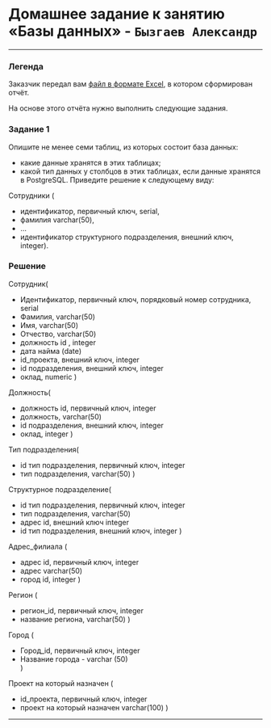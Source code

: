 # Домашнее задание к занятию «Базы данных» - `Бызгаев Александр`  
---
### Легенда  

Заказчик передал вам [файл в формате Excel](https://github.com/netology-code/sdb-homeworks/blob/main/resources/hw-12-1.xlsx), в котором сформирован отчёт. 

На основе этого отчёта нужно выполнить следующие задания.

### Задание 1  
Опишите не менее семи таблиц, из которых состоит база данных:
- какие данные хранятся в этих таблицах;
- какой тип данных у столбцов в этих таблицах, если данные хранятся в PostgreSQL.
Приведите решение к следующему виду:

Сотрудники (
- идентификатор, первичный ключ, serial,
- фамилия varchar(50),
- ...
- идентификатор структурного подразделения, внешний ключ, integer).

### Решение  

Сотрудник(
  - Идентификатор, первичный ключ, порядковый номер сотрудника, serial
  - Фамилия, varchar(50)
  - Имя, varchar(50)
  - Отчество, varchar(50)
  - должность id , integer
  - дата найма (date)
  - id_проекта, внешний ключ, integer
  - id подразделения, внешний ключ, integer
  - оклад, numeric
)

Должность(
  - должность id, первичный ключ, integer
  - должность, varchar(50)
  - id подразделения, внешний ключ, integer
  - оклад, integer 
)

Тип подразделения( 
  - id тип подразделения, первичный ключ, integer
  - тип подразделения, varchar(50)
)

Структурное подразделение(
  - id тип подразделения, первичный ключ, integer
  - тип подразделения, varchar(50)
  - адрес id, внешний ключ integer
  - id тип подразделения, внешний ключ, integer 
)

Адрес_филиала (
  - адрес id, первичный ключ, integer
  - адрес varchar(50)
  - город id, integer 
)

Регион (
  - регион_id, первичный ключ, integer
  - название региона, varchar(50)
)

Город (
  - Город_id, первичный ключ, integer
  - Название города - varchar (50)  
)

Проект на который назначен (
  - id_проекта, первичный ключ, integer
  - проект на который назначен varchar(100) 
)
---

